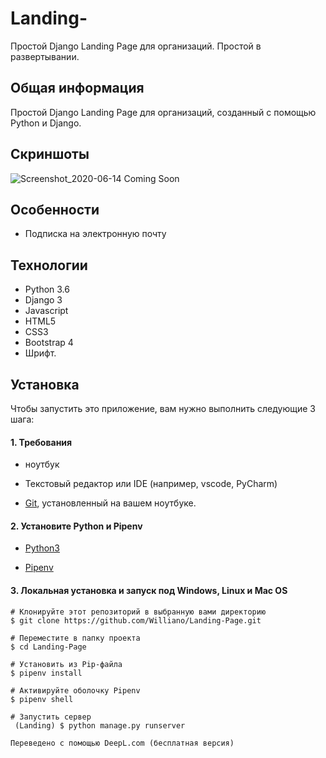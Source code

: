 # Landing-
Простой Django Landing Page для организаций. Простой в развертывании.



## Общая информация
Простой Django Landing Page для организаций, созданный с помощью Python и Django.

## Скриншоты

![Screenshot_2020-06-14 Coming Soon ](https://user-images.githubusercontent.com/19711677/84585879-cbfbb280-add9-11ea-8263-f2da37cbb638.png)



## Особенности

* Подписка на электронную почту

## Технологии
* Python 3.6
* Django 3
* Javascript
* HTML5
* CSS3 
* Bootstrap 4
* Шрифт.

## Установка

Чтобы запустить это приложение, вам нужно выполнить следующие 3 шага:

#### 1. Требования
  - ноутбук

  - Текстовый редактор или IDE (например, vscode, PyCharm)

  - [Git](https://git-scm.com/book/en/v2/Getting-Started-Installing-Git), установленный на вашем ноутбуке.


#### 2. Установите Python и Pipenv
  - [Python3](https://www.python.org/downloads/)
  

  - [Pipenv](https://pipenv-es.readthedocs.io/es/stable/)

#### 3. Локальная установка и запуск под Windows, Linux и Mac OS

  ```
  # Клонируйте этот репозиторий в выбранную вами директорию
  $ git clone https://github.com/Williano/Landing-Page.git

  # Переместите в папку проекта
  $ cd Landing-Page

  # Установить из Pip-файла
  $ pipenv install

  # Активируйте оболочку Pipenv
  $ pipenv shell

  # Запустить сервер
   (Landing) $ python manage.py runserver

Переведено с помощью DeepL.com (бесплатная версия)
